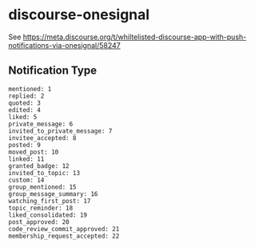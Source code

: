 # discourse-onesignal

See https://meta.discourse.org/t/whiltelisted-discourse-app-with-push-notifications-via-onesignal/58247 

## Notification Type

```
mentioned: 1
replied: 2
quoted: 3
edited: 4
liked: 5
private_message: 6
invited_to_private_message: 7
invitee_accepted: 8
posted: 9
moved_post: 10
linked: 11
granted_badge: 12
invited_to_topic: 13
custom: 14
group_mentioned: 15
group_message_summary: 16
watching_first_post: 17
topic_reminder: 18
liked_consolidated: 19
post_approved: 20
code_review_commit_approved: 21
membership_request_accepted: 22
```